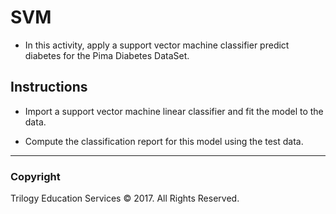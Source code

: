 # SVM

* In this activity, apply a support vector machine classifier predict diabetes for the Pima Diabetes DataSet.

## Instructions

* Import a support vector machine linear classifier and fit the model to the data.

* Compute the classification report for this model using the test data.

- - -

### Copyright

Trilogy Education Services © 2017. All Rights Reserved.
